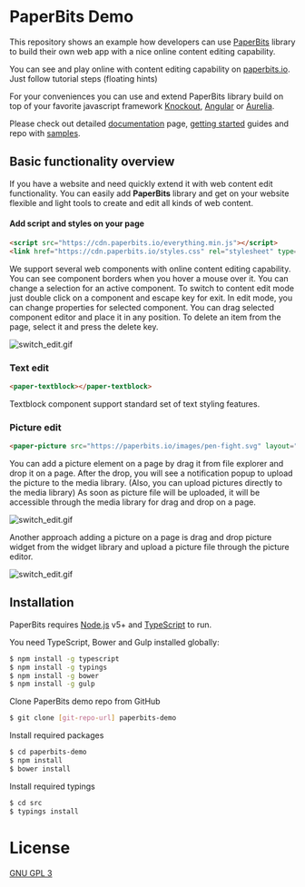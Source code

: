 # PaperBits Demo

This repository shows an example how developers can use [PaperBits](https://github.com/paperbits/paperbits-knockout) library to build their own web app with a nice online content editing capability. 

You can see and play online with content editing capability on [paperbits.io](https://paperbits.io). Just follow tutorial steps (floating hints)

For your conveniences you can use and extend PaperBits library build on top of your favorite javascript framework [Knockout](https://github.com/paperbits/paperbits-knockout), [Angular](https://github.com/paperbits/paperbits-angular) or [Aurelia](https://github.com/paperbits/paperbits-aurelia).

Please check out detailed [documentation](https://github.com/paperbits/paperbits-knockout/wiki/Documentation) page,  [getting started](https://github.com/paperbits/paperbits-knockout/wiki/Documentation#getting-started) guides and repo with [samples](https://github.com/paperbits/paperbits-samples).

## Basic functionality overview
If you have a website and need quickly extend it with web content edit functionality. You can easily add **PaperBits** library and get on your website flexible and light tools to create and edit all kinds of web content.

#### Add script and styles on your page
```html
<script src="https://cdn.paperbits.io/everything.min.js"></script>
<link href="https://cdn.paperbits.io/styles.css" rel="stylesheet" type="text/css">
```
We support several web components with online content editing capability.
You can see component borders when you hover a mouse over it. You can change a selection for an active component.
To switch to content edit mode just double click on a component and escape key for exit. 
In edit mode, you can change properties for selected component.
You can drag selected component editor and place it in any position. 
To delete an item from the page, select it and press the delete key.

![switch_edit.gif](https://firebasestorage.googleapis.com/v0/b/paperbits-cdn.appspot.com/o/switch-edit.gif?alt=media&token=4e43d530-4dbb-492f-8876-f80d3ba0818d "switch_edit.gif")

### Text edit 
```html
<paper-textblock></paper-textblock>
```
Textblock component support standard set of text styling features.

### Picture edit 
```html
<paper-picture src="https://paperbits.io/images/pen-fight.svg" layout="noframe"></paper-picture>
```
You can add a picture element on a page by drag it from file explorer and drop it on a page. 
After the drop, you will see a notification popup to upload the picture to the media library. (Also, you can upload pictures directly to the media library)
As soon as picture file will be uploaded, it will be accessible through the media library for drag and drop on a page. 

![switch_edit.gif](https://firebasestorage.googleapis.com/v0/b/paperbits-cdn.appspot.com/o/picture-upload.gif?alt=media&token=15baf6c8-7bb5-44ef-b946-16125d841b2d "picture_upload.gif")

Another approach adding a picture on a page is drag and drop picture widget from the widget library and upload a picture file through the picture editor.

![switch_edit.gif](https://firebasestorage.googleapis.com/v0/b/paperbits-cdn.appspot.com/o/picture_uploadpicture_upload_from_lib.gif?alt=media&token=cc9a6487-5db8-4e5a-9fc9-9d01bf567f9f "picture_uploadpicture_upload_from_lib.gif")

## Installation
PaperBits requires [Node.js](https://nodejs.org/) v5+ and [TypeScript](http://www.typescriptlang.org/) to run.

You need TypeScript, Bower and Gulp installed globally:
```sh
$ npm install -g typescript
$ npm install -g typings 
$ npm install -g bower 
$ npm install -g gulp
```
Clone PaperBits demo repo from GitHub
```sh
$ git clone [git-repo-url] paperbits-demo
```
Install required packages
```sh
$ cd paperbits-demo
$ npm install
$ bower install
```
Install required typings
```sh
$ cd src
$ typings install
```
# License
[GNU GPL 3](https://github.com/paperbits/paperbits-demo/blob/master/LICENSE)
